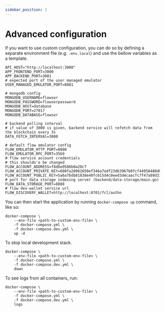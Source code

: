 ```yaml
---
sidebar_position: 2
---
```


# Advanced configuration

If you want to use custom configuration, you can do so by defining a separate environment file (e.g. `.env.local`) and use the bellow variables as a template.

```shell title=.env.sample
API_HOST="http://localhost:3000"
APP_FRONTEND_PORT=3000
APP_BACKEND_PORT=3001
# expected port of the user managed emulator
USER_MANAGED_EMULATOR_PORT=8081

# mongodb config
MONGODB_USERNAME=flowser
MONGODB_PASSWORD=flowserpassword
MONGODB_HOST=database
MONGODB_PORT=27017
MONGODB_DATABASE=flowser

# backend polling interval
# if value of 3000 is given, backend service will refetch data from the blockchain every 3s
DATA_FETCH_INTERVAl=3000

# default flow emulator config
FLOW_EMULATOR_HTTP_PORT=8080
FLOW_EMULATOR_RPC_PORT=3569
# flow service account credentials
# this shouldn'e be changed
FLOW_ACCOUNT_ADDRESS=f8d6e0586b0a20c7
FLOW_ACCOUNT_PRIVATE_KEY=680fa28962650ef346a7edf23d63967b0fcf44958488d0d48f8539ece6e92eba
FLOW_ACCOUNT_PUBLIC_KEY=5a6a7bdb81838e40fc615d4c0eed3d4caacfc7f47a89d319caa370aac6196113573738ba57e09ea5a27a192d48457ee5c0e32011bc10ef93383aabad24a9ce2a
# port for data storage indexing server (backend/data-storage/main.go)
FLOW_DATA_STORAGE_PORT=8888
# flow dev-wallet service url
FLOW_DISCOVERY_WALLET=http://localhost:8701/fcl/authn
```

You can then start the application by running `docker-compose up` command, like so:

```shell
docker-compose \
    --env-file <path-to-custom-env-file> \
    -f docker-compose.yml \
    -f docker-compose.dev.yml \
    up -d
```

To stop local development stack.

```shell
docker-compose \
    --env-file <path-to-custom-env-file> \
    -f docker-compose.yml \
    -f docker-compose.dev.yml \
    down
```

To see logs from all containers, run:

```shell
docker-compose \
    --env-file <path-to-custom-env-file> \
    -f docker-compose.yml \
    -f docker-compose.dev.yml \
    logs
```
